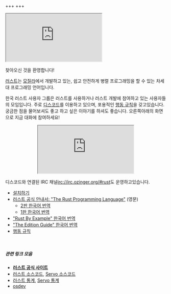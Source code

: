 +++
+++

<!--
NOTE: 코딩모임이 열린다면 주석처리된 아래의 코드를 되살리세요
-->

<!--
<div class="alert alert-info" role="alert">
  1월 27일 (토) 코딩모임이 있습니다.
  <a href="/pages/meetup-2018-01-27" class="btn btn-success"
    style="margin-left: 10px; vertical-align: baseline;">참여하세요!</a>
</div>
-->

<iframe class=unless-mobile src="https://discordapp.com/widget?id=487203989830631435&theme=dark"></iframe>

찾아오신 것을 환영합니다!

[러스트]는 [모질라]에서 개발하고 있는, 쉽고 안전하게 병렬 프로그래밍을 할 수 있는 차세대 프로그래밍 언어입니다.

한국 러스트 사용자 그룹은 러스트를 사용하거나 러스트 개발에 참여하고 있는 사용자들의 모임입니다. 주로 [디스코드]를 이용하고 있으며, 포용적인 [행동 규칙]을 갖고있습니다. 궁금한 점을 물어보셔도 좋고 하고 싶은 이야기를 하셔도 좋습니다. <span class=unless-mobile>오른쪽</span><span class=if-mobile>아래</span>의 화면으로 지금 대화에 참여하세요!

<p align=center><iframe class=if-mobile src="https://discordapp.com/widget?id=487203989830631435&theme=dark"></iframe></p>

디스코드와 연결된 <span class="custom-tooltip">IRC 채널<irc://irc.ozinger.org/#rust></span>도 운영하고있습니다.

- [설치하기](/pages/install)
- [러스트 공식 안내서: "The Rust Programming Language"](https://doc.rust-lang.org/stable/book/index.html) (영문)
  - [2판 한국어 번역](https://rinthel.github.io/rust-lang-book-ko/)
  - [1판 한국어 번역](https://www.penflip.com/sarojaba/rust-doc-korean/blob/master/readme.md)
- ["Rust By Example" 한국어 번역](https://hanbum.gitbooks.io/rustbyexample/content/)
- ["The Edition Guide" 한국어 번역](https://yegeun542.github.io/rust-edition-guide-ko/)
- [행동 규칙]

&nbsp;

##### 관련 링크 모음
- **[러스트 공식 사이트][러스트]**
- [러스트 소스코드], [Servo 소스코드]
- [러스트 통계], [Servo 통계]
- [osdev]

[러스트 소스코드]: https://www.github.com/rust-lang/rust
[Servo 소스코드]: https://www.github.com/servo/servo
[러스트 통계]: http://ruststat.youknowone.org
[Servo 통계]: http://servostat.youknowone.org
[러스트]: https://www.rust-lang.org
[모질라]: https://www.mozilla.org
[디스코드]: https://discord.gg/uqXGjEz
[osdev]: https://wiki.osdev.org/Rust
[행동 규칙]: /pages/code-of-conduct/

